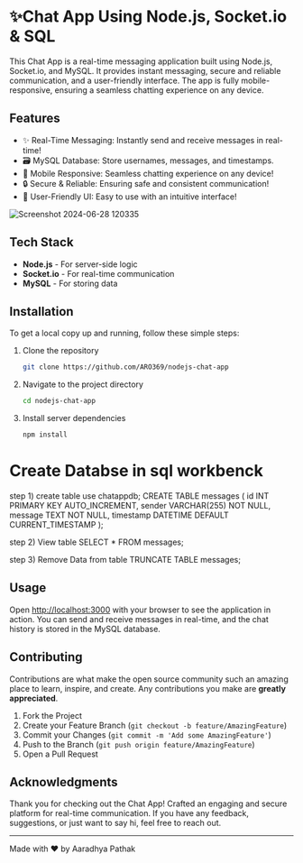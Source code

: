 # ✨Chat App Using Node.js, Socket.io & SQL 
This Chat App is a real-time messaging application built using Node.js, Socket.io, and MySQL. It provides instant messaging, secure and reliable communication, and a user-friendly interface. The app is fully mobile-responsive, ensuring a seamless chatting experience on any device.


## Features

- ✨ Real-Time Messaging: Instantly send and receive messages in real-time!
- 🗃️ MySQL Database: Store usernames, messages, and timestamps.
- 📱 Mobile Responsive: Seamless chatting experience on any device!
- 🔒 Secure & Reliable: Ensuring safe and consistent communication!
- 🎨 User-Friendly UI: Easy to use with an intuitive interface!


![Screenshot 2024-06-28 120335](https://github.com/ARO369/nodejs-chat-app/assets/106620231/ab5328ce-3256-4b02-a8cd-b9380ebb1156)



## Tech Stack

- **Node.js** - For server-side logic
- **Socket.io** - For real-time communication
- **MySQL** - For storing data

## Installation

To get a local copy up and running, follow these simple steps:

1. Clone the repository
    ```sh
    git clone https://github.com/ARO369/nodejs-chat-app
    ```
2. Navigate to the project directory
    ```sh
    cd nodejs-chat-app
    ```
3. Install server dependencies
    ```sh
    npm install
    ```


# Create Databse in sql workbenck
step 1) create table
use chatappdb;
CREATE TABLE messages (
  id INT PRIMARY KEY AUTO_INCREMENT,
  sender VARCHAR(255) NOT NULL,
  message TEXT NOT NULL,
  timestamp DATETIME DEFAULT CURRENT_TIMESTAMP
);

step 2) View table
SELECT * FROM messages;

step 3) Remove Data from table
TRUNCATE TABLE messages;


## Usage

Open [http://localhost:3000](http://localhost:3000) with your browser to see the application in action. You can send and receive messages in real-time, and the chat history is stored in the MySQL database.

## Contributing

Contributions are what make the open source community such an amazing place to learn, inspire, and create. Any contributions you make are **greatly appreciated**.

1. Fork the Project
2. Create your Feature Branch (`git checkout -b feature/AmazingFeature`)
3. Commit your Changes (`git commit -m 'Add some AmazingFeature'`)
4. Push to the Branch (`git push origin feature/AmazingFeature`)
5. Open a Pull Request

## Acknowledgments

Thank you for checking out the Chat App! Crafted an engaging and secure platform for real-time communication. If you have any feedback, suggestions, or just want to say hi, feel free to reach out.

---

Made with ❤️ by Aaradhya Pathak
